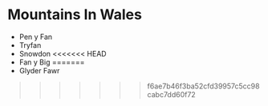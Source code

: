 Mountains In Wales
==================

* Pen y Fan
* Tryfan
* Snowdon
<<<<<<< HEAD
* Fan y Big
=======
* Glyder Fawr
>>>>>>> f6ae7b46f3ba52cfd39957c5cc98cabc7dd60f72
